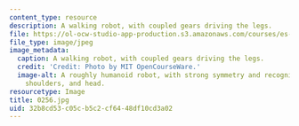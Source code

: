 ```yaml
---
content_type: resource
description: A walking robot, with coupled gears driving the legs.
file: https://ol-ocw-studio-app-production.s3.amazonaws.com/courses/es-293-lego-robotics-spring-2007/32b8cd53c05cb5c2cf6448df10cd3a02_0256.jpg
file_type: image/jpeg
image_metadata:
  caption: A walking robot, with coupled gears driving the legs.
  credit: 'Credit: Photo by MIT OpenCourseWare.'
  image-alt: A roughly humanoid robot, with strong symmetry and recognizable feet,
    shoulders, and head.
resourcetype: Image
title: 0256.jpg
uid: 32b8cd53-c05c-b5c2-cf64-48df10cd3a02
---
```

